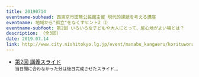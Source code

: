 ```yaml
---
title: 20190714
eventname-subhead: 西東京市田無公民館主催 現代的課題を考える講座
eventname: 地域から"孤立"をなくすヒント2 ②
eventname-subfoot: 第2回 いろいろな子どもや大人にとって、居心地がよい場とは？
description: （全3回）
date: 2019.07.14
link: http://www.city.nishitokyo.lg.jp/event/manabu_kangaeru/korituwonakusu2019-2.html
---
```

- [第2回 講義スライド](https://docs.google.com/presentation/d/e/2PACX-1vSFmgYMfkxMYA6CIJ2SUn7scW_nDZ0SUmfksdqtqc9hKuspnP4gj0NEu74YbxkC15_YwmJt9kyHYfjD/pub?start=false&loop=false&delayms=3000)<br /><small>当日間に合わなかった分は後日完成させたスライド…</small>
